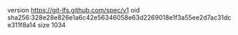 version https://git-lfs.github.com/spec/v1
oid sha256:328e28e826e1a6c42e56346058e63d2269018e1f3a55ee2d7ac31dce311f8a14
size 1034
